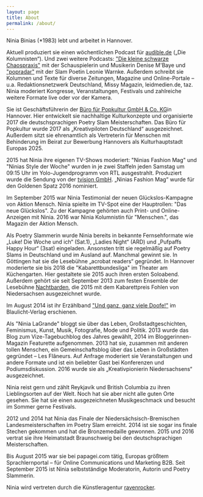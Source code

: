 ```yaml
---
layout: page
title: About
permalink: /about/
---
```


Ninia Binias (*1983) lebt und arbeitet in Hannover.

Aktuell produziert sie einen wöchentlichen Podcast für [audible.de](https://www.audible.de/pd/Bildung-Wissen/Die-Kolumnisten-Ninia-Binias-Original-Podcast-Hoerbuch/B079Y8LDL6?ref=a_ep_die-ko_c3_lProduct_1_5&pf_rd_p=03ca8f2f-fe99-438a-b234-3e739893f957&pf_rd_r=RCXPB9YAGTEDBE08N8CH&) („Die Kolumnisten“). Und zwei weitere Podcasts: ["Die kleine schwarze Chaospraxis"](https://itunes.apple.com/de/podcast/die-kleine-schwarze-chaospraxis/id1209840208?mt=2) mit der Schauspielerin und Musikerin Denise M'Baye und ["popradar"](https://itunes.apple.com/de/podcast/popradar/id1273383906?mt=2) mit der Slam Poetin Leonie Warnke. Außerdem schreibt sie Kolumnen und Texte für diverse Zeitungen, Magazine und Online-Portale – u.a. Redaktionsnetzwerk Deutschland, Missy Magazin, leidmedien.de, taz. Ninia moderiert Kongresse, Veranstaltungen, Festivals und zahlreiche weitere Formate live oder vor der Kamera.

Sie ist Geschäftsführerin der [Büro für Popkultur GmbH & Co. KG](https://www.facebook.com/buerofuerpopkulturhannover/)in Hannover. Hier entwickelt sie nachhaltige Kulturkonzepte und organisierte 2017 die deutschsprachigen Poetry Slam Meisterschaften. Das Büro für Popkultur wurde 2017 als „Kreativpiloten Deutschland“ ausgezeichnet. Außerdem sitzt sie ehrenamtlich als Vertreterin für Menschen mit Behinderung im Beirat zur Bewerbung Hannovers als Kulturhauptstadt Europas 2025.

2015 hat Ninia ihre eigenen TV-Shows moderiert: "Ninias Fashion Mag" und "Ninias Style der Woche" wurden in je zwei Staffeln jeden Samstag um 09:15 Uhr im Yolo-Jugendprogramm von RTL ausgestrahlt. Produziert wurde die Sendung von der [tvision GmbH](http://tvision.de/). „Ninias Fashion Mag“ wurde für den Goldenen Spatz 2016 nominiert.

Im September 2015 war Ninia Testimonial der neuen Glückslos-Kampagne von Aktion Mensch. Ninia spielte im TV-Spot eine der Hauptrollen: "Das neue Glückslos". Zu der Kampagne gehörten auch Print- und Online-Anzeigen mit Ninia. 2016 war Ninia Kolumnistin für "Menschen.", das Magazin der Aktion Mensch.

Als Poetry Slammerin wurde Ninia bereits in bekannte Fernsehformate wie „Luke! Die Woche und ich“ (Sat.1), „Ladies Night“ (ARD) und „Pufpaffs Happy Hour“ (3sat) eingeladen. Ansonsten tritt sie regelmäßig auf Poetry Slams in Deutschland und im Ausland auf. Manchmal gewinnt sie. In Göttingen hat sie die Lesebühne „acrobat readers“ gegründet. In Hannover moderierte sie bis 2018 die "Kabarettbundesliga" im Theater am Küchengarten. Hier gestaltete sie 2015 auch ihren ersten Soloabend. Außerdem gehört sie seit September 2013 zum festen Ensemble der Lesebühne [Nachtbarden](https://www.facebook.com/Nachtbarden/), die 2015 mit dem Kabarettpreis Fohlen von Niedersachsen ausgezeichnet wurde.

Im August 2014 ist ihr Erzählband ["Und ganz, ganz viele Doofe!"](https://www.blaulicht-verlag.de/online-shop/und-ganz-ganz-viele-doofe/#cc-m-product-9521030021) im Blaulicht-Verlag erschienen.

Als "Ninia LaGrande" bloggt sie über das Leben, Großstadtgeschichten, Feminismus, Kunst, Musik, Fotografie, Mode und Politik. 2013 wurde das Blog zum Vize-Tagebuchblog des Jahres gewählt, 2014 im Bloggerinnen-Magazin Featurette aufgenommen. 2013 hat sie, zusammen mit anderen tollen Menschen, ein Gemeinschaftsblog über das Leben in Großstädten gegründet – Les Flâneurs. Auf Anfrage moderiert sie Veranstaltungen und andere Formate und ist ein beliebter Gast bei Konferenzen und Podiumsdiskussion. 2016 wurde sie als „Kreativpionierin Niedersachsens“ ausgezeichnet.

Ninia reist gern und zählt Reykjavík und British Columbia zu ihren Lieblingsorten auf der Welt. Noch hat sie aber nicht alle guten Orte gesehen. Sie hat sie einen ausgezeichneten Musikgeschmack und besucht im Sommer gerne Festivals.

2012 und 2014 hat Ninia das Finale der Niedersächsisch-Bremischen Landesmeisterschaften im Poetry Slam erreicht. 2014 ist sie sogar ins finale Stechen gekommen und hat die Bronzemedaille gewonnen. 2015 und 2016 vertrat sie ihre Heimatstadt Braunschweig bei den deutschsprachigen Meisterschaften.

Bis August 2015 war sie bei papagei.com tätig, Europas größtem Sprachlernportal – für Online Communications und Marketing B2B. Seit September 2015 ist Ninia selbstständige Moderatorin, Autorin und Poetry Slammerin.

Ninia wird vertreten durch die Künstleragentur [ravenrocker](http://ravenrocker.de/).
